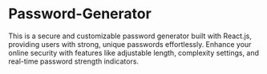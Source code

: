 # Password-Generator
This is a secure and customizable password generator built with React.js, providing users with strong, unique passwords effortlessly. Enhance your online security with features like adjustable length, complexity settings, and real-time password strength indicators.
